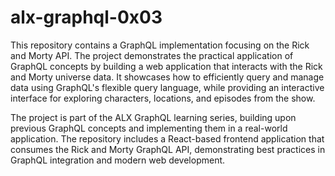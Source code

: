 # alx-graphql-0x03

This repository contains a GraphQL implementation focusing on the Rick and Morty API. The project demonstrates the practical application of GraphQL concepts by building a web application that interacts with the Rick and Morty universe data. It showcases how to efficiently query and manage data using GraphQL's flexible query language, while providing an interactive interface for exploring characters, locations, and episodes from the show.

The project is part of the ALX GraphQL learning series, building upon previous GraphQL concepts and implementing them in a real-world application. The repository includes a React-based frontend application that consumes the Rick and Morty GraphQL API, demonstrating best practices in GraphQL integration and modern web development.
